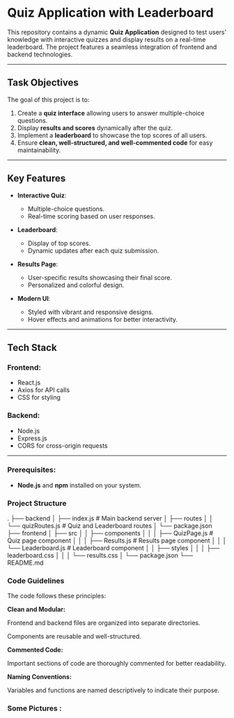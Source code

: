 # Quiz Application with Leaderboard

This repository contains a dynamic **Quiz Application** designed to test users' knowledge with interactive quizzes and display results on a real-time leaderboard. The project features a seamless integration of frontend and backend technologies.

---

## Task Objectives

The goal of this project is to:
1. Create a **quiz interface** allowing users to answer multiple-choice questions.
2. Display **results and scores** dynamically after the quiz.
3. Implement a **leaderboard** to showcase the top scores of all users.
4. Ensure **clean, well-structured, and well-commented code** for easy maintainability.

---

## Key Features

- **Interactive Quiz**:
  - Multiple-choice questions.
  - Real-time scoring based on user responses.

- **Leaderboard**:
  - Display of top scores.
  - Dynamic updates after each quiz submission.

- **Results Page**:
  - User-specific results showcasing their final score.
  - Personalized and colorful design.

- **Modern UI**:
  - Styled with vibrant and responsive designs.
  - Hover effects and animations for better interactivity.

---

## Tech Stack

### Frontend:
- React.js
- Axios for API calls
- CSS for styling

### Backend:
- Node.js
- Express.js
- CORS for cross-origin requests

---

### Prerequisites:
- **Node.js** and **npm** installed on your system.

### Project Structure 
.
├── backend
│   ├── index.js              # Main backend server
│   ├── routes
│   │   └── quizRoutes.js     # Quiz and Leaderboard routes
│   └── package.json
├── frontend
│   ├── src
│   │   ├── components
│   │   │   ├── QuizPage.js   # Quiz page component
│   │   │   ├── Results.js    # Results page component
│   │   │   └── Leaderboard.js # Leaderboard component
│   │   ├── styles
│   │   │   ├── leaderboard.css
│   │   │   └── results.css
│   └── package.json
└── README.md


### Code Guidelines
The code follows these principles:

**Clean and Modular:**

Frontend and backend files are organized into separate directories.

Components are reusable and well-structured.

**Commented Code:**

Important sections of code are thoroughly commented for better readability.

**Naming Conventions:**

Variables and functions are named descriptively to indicate their purpose.


### Some Pictures :

